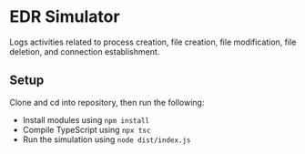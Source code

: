 # EDR Simulator

Logs activities related to process creation, file creation, file modification, file deletion, and connection establishment.

## Setup

Clone and cd into repository, then run the following:
* Install modules using `npm install`
* Compile TypeScript using `npx tsc`
* Run the simulation using `node dist/index.js`
